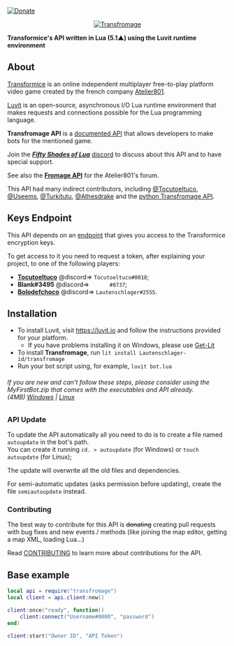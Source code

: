 [![Donate](https://img.shields.io/badge/Donate-PayPal-blue.svg)](https://www.paypal.com/cgi-bin/webscr?cmd=_s-xclick&hosted_button_id=TSTEG3PXK4HJ4&source=url)

<p align='center'><a href='https://atelier801.com/topic?f=5&t=917024'><img src="http://images.atelier801.com/168e7d7a07d.png" title="Transfromage"></a></p>

**Transformice's API written in Lua (5.1▲) using the Luvit runtime environment**

## About

[Transformice](https://www.transformice.com/) is an online independent multiplayer free-to-play platform video game created by the french company [Atelier801](http://societe.atelier801.com/).

[Luvit](https://luvit.io/) is an open-source, asynchronous I/O Lua runtime environment that makes requests and connections possible for the Lua programming language.

**Transfromage API** is a [documented API](docs) that allows developers to make bots for the mentioned game.

Join the **_[Fifty Shades of Lua](https://discord.gg/quch83R)_** [discord](https://discordapp.com/) to discuss about this API and to have special support.

See also the **[Fromage API](https://github.com/Lautenschlager-id/Fromage)** for the Atelier801's forum.

This API had many indirect contributors, including [@Tocutoeltuco](https://github.com/Tocutoeltuco), [@Useems](https://github.com/Useems), [@Turkitutu](https://github.com/Turkitutu), [@Athesdrake](https://github.com/Athesdrake) and the [python Transfromage API](https://github.com/Tocutoeltuco/transfromage).

## Keys Endpoint

This API depends on an [endpoint](https://api.tocu.tk/get_transformice_keys.php) that gives you access to the Transformice encryption keys.

To get access to it you need to request a token, after explaining your project, to one of the following players:
- **[Tocutoeltuco](https://github.com/Tocutoeltuco)** @discord=> `Tocutoeltuco#0018`;
- **Blank#3495** @discord=> `󠂪󠂪 󠂪󠂪 󠂪󠂪󠂪󠂪 󠂪󠂪 󠂪󠂪󠂪󠂪 󠂪󠂪 󠂪󠂪#8737`;
- **[Bolodefchoco](https://github.com/Lautenschlager-id)** @discord=> `Lautenschlager#2555`.

## Installation

- To install Luvit, visit https://luvit.io and follow the instructions provided for your platform.
	- If you have problems installing it on Windows, please use [Get-Lit](https://github.com/SinisterRectus/get-lit)
- To install **Transfromage**, run `lit install Lautenschlager-id/transfromage`
- Run your bot script using, for example, `luvit bot.lua`

###### If you are new and can't follow these steps, please consider using the _MyFirstBot.zip_ that comes with the executables and API already.<br>_(4MB)_ [Windows](https://github.com/Lautenschlager-id/Transfromage/raw/master/MyFirstBot/Windows.zip) | [Linux](https://github.com/Lautenschlager-id/Transfromage/raw/master/MyFirstBot/Linux.zip)

### API Update

To update the API automatically all you need to do is to create a file named `autoupdate` in the bot's path.<br>
You can create it running `cd. > autoupdate` (for Windows) or `touch autoupdate` (for Linux);

The update will overwrite all the old files and dependencies.

For semi-automatic updates (asks permission before updating), create the file `semiautoupdate` instead.

### Contributing

The best way to contribute for this API is ~~donating~~ creating pull requests with bug fixes and new events / methods (like joining the map editor, getting a map XML, loading Lua...)

Read [CONTRIBUTING](CONTRIBUTING.md) to learn more about contributions for the API.

## Base example

```Lua
local api = require("transfromage")
local client = api.client:new()

client:once("ready", function()
	client:connect("Username#0000", "password")
end)

client:start("Owner ID", "API Token")
```